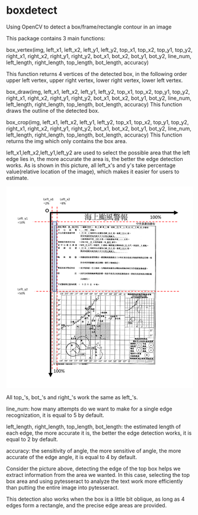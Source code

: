 # boxdetect
Using OpenCV to detect a box/frame/rectangle contour in an image

This package contains 3 main functions:

box_vertex(img, left_x1, left_x2, left_y1, left_y2, top_x1, top_x2, top_y1, top_y2, right_x1, right_x2, right_y1,
             right_y2, bot_x1,
             bot_x2, bot_y1, bot_y2, line_num, left_length, right_length, top_length,
             bot_length, accuracy)
             
This function returns 4 vertices of the detected box, in the following order upper left vertex, upper right vertex, lower right vertex, lower left vertex.

box_draw(img, left_x1, left_x2, left_y1, left_y2, top_x1, top_x2, top_y1, top_y2, right_x1, right_x2, right_y1,
             right_y2, bot_x1,
             bot_x2, bot_y1, bot_y2, line_num, left_length, right_length, top_length,
             bot_length, accuracy)
This function draws the outline of the detected box.

box_crop(img, left_x1, left_x2, left_y1, left_y2, top_x1, top_x2, top_y1, top_y2, right_x1, right_x2, right_y1,
             right_y2, bot_x1,
             bot_x2, bot_y1, bot_y2, line_num, left_length, right_length, top_length,
             bot_length, accuracy)
This function returns the img which only contains the box area.

left_x1,left_x2,left_y1,left_y2 are used to select the possible area that the left edge lies in, the more accurate the area is, the better the edge detection works. As is shown in this picture, all left_x's and y's take percentage value(relative location of the image), which makes it easier for users to estimate. 
             
![](https://github.com/Inhenn/boxdetect/blob/master/sample.png)

All top_'s, bot_'s and right_'s work the same as left_'s.

line_num: how many attempts do we want to make for a single edge recognization, it is equal to 5 by default.

left_length, right_length, top_length, bot_length: the estimated length of each edge, the more accurate it is, the better the edge detection works, it is equal to 2 by default.

accuracy: the sensitivity of angle, the more sensitive of angle, the more accurate of the edge angle, it is equal to 4 by default.

Consider the picture above, detecting the edge of the top box helps we extract information from the area we wanted. In this case, selecting the top box area and using pytesseract to analyze the text work more efficiently than putting the entire image into pytesseract.

This detection also works when the box is a little bit oblique, as long as 4 edges form a rectangle, and the precise edge areas are provided.
